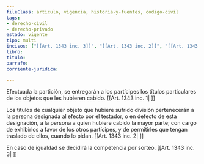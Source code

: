 ```yaml
---
fileClass: articulo, vigencia, historia-y-fuentes, codigo-civil
tags:
- derecho-civil
- derecho-privado
estado: vigente
tipo: multi
incisos: ["[[Art. 1343 inc. 3]]", "[[Art. 1343 inc. 2]]", "[[Art. 1343 inc. 1]]"]
libro:
titulo:
parrafo:
corriente-juridica:

---
```

Efectuada la partición, se entregarán a los partícipes los títulos particulares de los objetos que les hubieren cabido. [[Art. 1343 inc. 1| ]]

Los títulos de cualquier objeto que hubiere sufrido división pertenecerán a la persona designada al efecto por el testador, o en defecto de esta designación, a la persona a quien hubiere cabido la mayor parte; con cargo de exhibirlos a favor de los otros partícipes, y de permitirles que tengan traslado de ellos, cuando lo pidan. [[Art. 1343 inc. 2| ]]

En caso de igualdad se decidirá la competencia por sorteo. [[Art. 1343 inc. 3| ]]